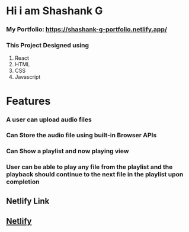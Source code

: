# Hi i am Shashank G
### My Portfolio: https://shashank-g-portfolio.netlify.app/

### This Project Designed using
1. React
2. HTML
3. CSS
4. Javascript

# Features
### A user can upload audio files
### Can Store the audio file using built-in Browser APIs
### Can Show a playlist and now playing view 
### User can be able to play any file from the playlist and the playback should continue to the next file in the playlist upon completion

<!-- Project View 
<img src="https://github.com/007shashi/images/blob/main/Music.png" height="300"/> -->

## Netlify Link
## [Netlify](https://music-player-shashank.netlify.app/)

